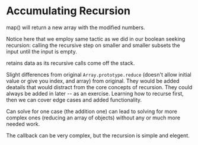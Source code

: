 # Accumulating Recursion

map() will return a new array with the modified numbers.

Notice here that we employ same tactic as we did in our boolean seeking recursion: calling the recursive step on smaller and smaller subsets the input until the input is empty.

retains data as its recursive calls come off the stack.

Slight differences from original `Array.prototype.reduce` (doesn't allow initial value or give you index, and array) from original. They would be added deatails that would distract from the core concepts of recursion. They could always be added in later -- as an exercise. Learning how to recurse first, then we can cover edge cases and added functionality.

Can solve for one case (the addition one) can lead to solving for more complex ones (reducing an array of objects) without any or much more needed work.

The callback can be very complex, but the recursion is simple and elegent.